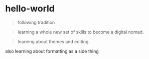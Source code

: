 # hello-world

>following tradition

>learning a whole new set of skills to become a digital nomad.

>learning about themes and editing.

also learning about formatting as a side thing
